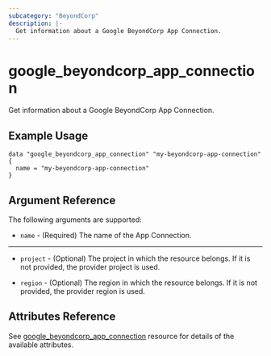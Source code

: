 ```yaml
---
subcategory: "BeyondCorp"
description: |-
  Get information about a Google BeyondCorp App Connection.
---
```


# google\_beyondcorp\_app\_connection

Get information about a Google BeyondCorp App Connection.

## Example Usage

```hcl
data "google_beyondcorp_app_connection" "my-beyondcorp-app-connection" {
  name = "my-beyondcorp-app-connection"
}
```

## Argument Reference

The following arguments are supported:

* `name` - (Required) The name of the App Connection.

- - -

* `project` - (Optional) The project in which the resource belongs. If it
    is not provided, the provider project is used.

* `region` - (Optional) The region in which the resource belongs. If it
    is not provided, the provider region is used.

## Attributes Reference

See [google_beyondcorp_app_connection](https://registry.terraform.io/providers/hashicorp/google/latest/docs/resources/beyondcorp_app_connection) resource for details of the available attributes.
